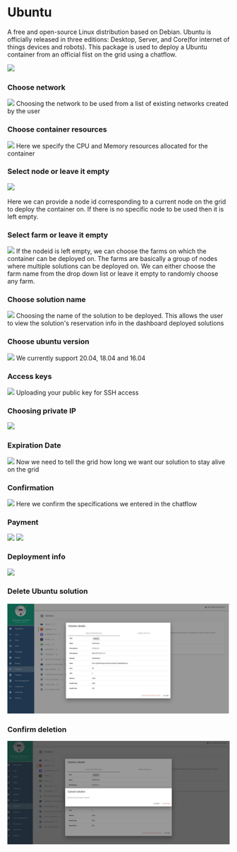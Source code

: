 # Ubuntu
A free and open-source Linux distribution based on Debian.
Ubuntu is officially released in three editions: Desktop, Server, and Core(for internet of things devices and robots). This package is used to deploy a Ubuntu container from an official flist on the grid using a chatflow.


![](./img/ubuntu_1.png)


### Choose network

![](./img/ubuntu_2.png)
Choosing the network to be used from a list of existing networks created by the user


### Choose container resources

![](./img/ubuntu_3.png)
Here we specify the CPU and Memory resources allocated for the container


### Select node or leave it empty

![](./img/ubuntu_4.png)

Here we can provide a node id corresponding to a current node on the grid to deploy the container on. If there is no specific node to be used then it is left empty.


### Select farm or leave it empty

![](./img/ubuntu_5.png)
If the nodeid is left empty, we can choose the farms on which the container can be deployed on. The farms are basically a group of nodes where multiple solutions can be deployed on. We can either choose the farm name from the drop down list or leave it empty to randomly choose any farm.

### Choose solution name

![](./img/ubuntu_6.png)
Choosing the name of the solution to be deployed. This allows the user to view the solution's reservation info in the dashboard deployed solutions


### Choose ubuntu version

![](./img/ubuntu_7.png)
We currently support 20.04, 18.04 and 16.04

### Access keys
![](./img/ubuntu_9.png)
Uploading your public key for SSH access


### Choosing private IP
![](./img/ubuntu_10.png)

### Expiration Date
![](./img/ubuntu_11.png)
Now we need to tell the grid how long we want our solution to stay alive on the grid

### Confirmation
![](./img/ubuntu_12.png)
Here we confirm the specifications we entered in the chatflow


### Payment
![](./img/ubuntu_13.png)
![](./img/ubuntu_14.png)

### Deployment info
![](./img/ubuntu_15.jpg)

### Delete Ubuntu solution
![](./img/ubuntu_16.jpg)

### Confirm deletion 
![](./img/ubuntu_17.jpg)
